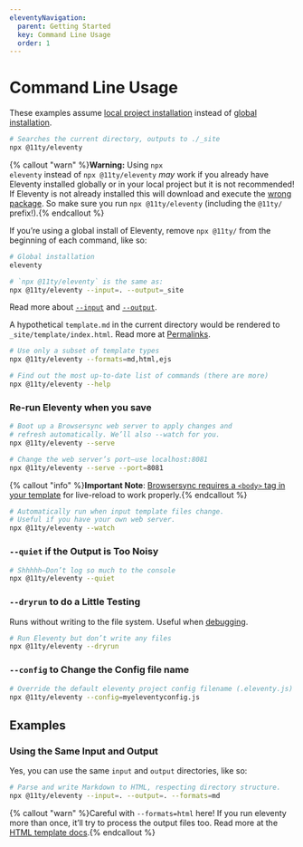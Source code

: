 ```yaml
---
eleventyNavigation:
  parent: Getting Started
  key: Command Line Usage
  order: 1
---
```

# Command Line Usage

These examples assume [local project installation](/docs/getting-started/) instead of [global installation](/docs/global-installation/).

```bash
# Searches the current directory, outputs to ./_site
npx @11ty/eleventy
```

{% callout "warn" %}<strong>Warning:</strong> Using <code>npx eleventy</code> instead of <code>npx @11ty/eleventy</code> <em>may</em> work if you already have Eleventy installed globally or in your local project but it is not recommended! If Eleventy is not already installed this will download and execute the <a href="https://www.npmjs.com/package/eleventy">wrong package</a>. So make sure you run <code>npx @11ty/eleventy</code> (including the <code>@11ty/</code> prefix!).{% endcallout %}

If you’re using a global install of Eleventy, remove `npx @11ty/` from the beginning of each command, like so:

```bash
# Global installation
eleventy
```

```bash
# `npx @11ty/eleventy` is the same as:
npx @11ty/eleventy --input=. --output=_site
```

Read more about [`--input`](/docs/config/#input-directory) and [`--output`](/docs/config/#output-directory).

A hypothetical `template.md` in the current directory would be rendered to `_site/template/index.html`. Read more at [Permalinks](/docs/permalinks/).

```bash
# Use only a subset of template types
npx @11ty/eleventy --formats=md,html,ejs
```

```bash
# Find out the most up-to-date list of commands (there are more)
npx @11ty/eleventy --help
```

### Re-run Eleventy when you save

```bash
# Boot up a Browsersync web server to apply changes and
# refresh automatically. We’ll also --watch for you.
npx @11ty/eleventy --serve
```

```bash
# Change the web server’s port—use localhost:8081
npx @11ty/eleventy --serve --port=8081
```

{% callout "info" %}<strong>Important Note</strong>: <a href="https://browsersync.io/docs/#requirements">Browsersync requires a <code>&lt;body&gt;</code> tag in your template</a> for live-reload to work properly.{% endcallout %}

```bash
# Automatically run when input template files change.
# Useful if you have your own web server.
npx @11ty/eleventy --watch
```

### `--quiet` if the Output is Too Noisy

```bash
# Shhhhh—Don’t log so much to the console
npx @11ty/eleventy --quiet
```

### `--dryrun` to do a Little Testing

Runs without writing to the file system. Useful when [debugging](/docs/debugging/).

```bash
# Run Eleventy but don’t write any files
npx @11ty/eleventy --dryrun
```

### `--config` to Change the Config file name

```bash
# Override the default eleventy project config filename (.eleventy.js)
npx @11ty/eleventy --config=myeleventyconfig.js
```

## Examples

### Using the Same Input and Output

Yes, you can use the same `input` and `output` directories, like so:

```bash
# Parse and write Markdown to HTML, respecting directory structure.
npx @11ty/eleventy --input=. --output=. --formats=md
```

{% callout "warn" %}Careful with <code>--formats=html</code> here! If you run eleventy more than once, it’ll try to process the output files too. Read more at the <a href="/docs/languages/html/#using-the-same-input-and-output-directories">HTML template docs</a>.{% endcallout %}

<!--
### Example: Process a Single File

```bash
npx @11ty/eleventy --input=README.md --output=.
```

Writes to `./README/index.html`.
-->
